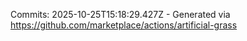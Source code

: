 Commits: 2025-10-25T15:18:29.427Z - Generated via https://github.com/marketplace/actions/artificial-grass
<br>
